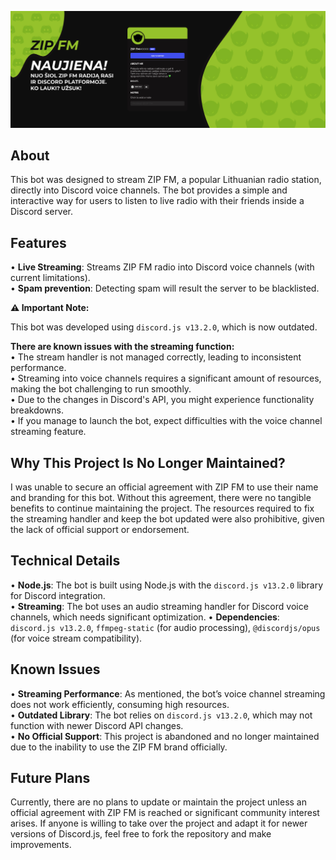 ![BOT Card Image Preview](./zipfm-discord-bot-card.jpg)

## About
This bot was designed to stream ZIP FM, a popular Lithuanian radio station, directly into Discord voice channels. The bot provides a simple and interactive way for users to listen to live radio with their friends inside a Discord server.

## Features
• **Live Streaming**: Streams ZIP FM radio into Discord voice channels (with current limitations).  
• **Spam prevention**: Detecting spam will result the server to be blacklisted.

**⚠️ Important Note:**

This bot was developed using `discord.js v13.2.0`, which is now outdated.  

**There are known issues with the streaming function:**  
• The stream handler is not managed correctly, leading to inconsistent performance.  
• Streaming into voice channels requires a significant amount of resources, making the bot challenging to run smoothly.  
• Due to the changes in Discord's API, you might experience functionality breakdowns.  
• If you manage to launch the bot, expect difficulties with the voice channel streaming feature.  

## Why This Project Is No Longer Maintained?
I was unable to secure an official agreement with ZIP FM to use their name and branding for this bot. Without this agreement, there were no tangible benefits to continue maintaining the project. The resources required to fix the streaming handler and keep the bot updated were also prohibitive, given the lack of official support or endorsement.

## Technical Details
• **Node.js**: The bot is built using Node.js with the `discord.js v13.2.0` library for Discord integration.  
• **Streaming**: The bot uses an audio streaming handler for Discord voice channels, which needs significant optimization.
• **Dependencies**:
`discord.js v13.2.0`, 
`ffmpeg-static` (for audio processing), 
`@discordjs/opus` (for voice stream compatibility).

## Known Issues
• **Streaming Performance**: As mentioned, the bot’s voice channel streaming does not work efficiently, consuming high resources.  
• **Outdated Library**: The bot relies on `discord.js v13.2.0`, which may not function with newer Discord API changes.  
• **No Official Support**: This project is abandoned and no longer maintained due to the inability to use the ZIP FM brand officially.  

## Future Plans
Currently, there are no plans to update or maintain the project unless an official agreement with ZIP FM is reached or significant community interest arises. If anyone is willing to take over the project and adapt it for newer versions of Discord.js, feel free to fork the repository and make improvements.
